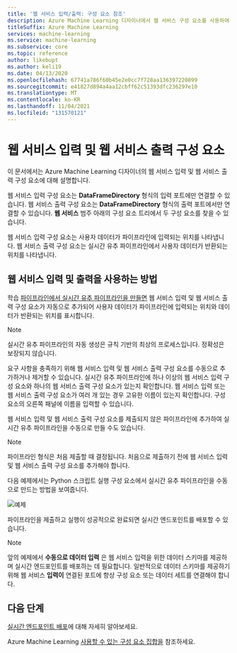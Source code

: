 ```yaml
---
title: '웹 서비스 입력/출력: 구성 요소 참조'
description: Azure Machine Learning 디자이너에서 웹 서비스 구성 요소를 사용하여 입력 및 출력을 관리하는 방법을 알아봅니다.
titleSuffix: Azure Machine Learning
services: machine-learning
ms.service: machine-learning
ms.subservice: core
ms.topic: reference
author: likebupt
ms.author: keli19
ms.date: 04/13/2020
ms.openlocfilehash: 67741a786f60b45e2e0cc7f728aa136397220899
ms.sourcegitcommit: e41827d894a4aa12cbff62c51393dfc236297e10
ms.translationtype: MT
ms.contentlocale: ko-KR
ms.lasthandoff: 11/04/2021
ms.locfileid: "131570121"
---
```

# <a name="web-service-input-and-web-service-output-components"></a>웹 서비스 입력 및 웹 서비스 출력 구성 요소

이 문서에서는 Azure Machine Learning 디자이너의 웹 서비스 입력 및 웹 서비스 출력 구성 요소에 대해 설명합니다.

웹 서비스 입력 구성 요소는 **DataFrameDirectory** 형식의 입력 포트에만 연결할 수 있습니다. 웹 서비스 출력 구성 요소는 **DataFrameDirectory** 형식의 출력 포트에서만 연결할 수 있습니다. **웹 서비스** 범주 아래의 구성 요소 트리에서 두 구성 요소를 찾을 수 있습니다. 

웹 서비스 입력 구성 요소는 사용자 데이터가 파이프라인에 입력되는 위치를 나타냅니다. 웹 서비스 출력 구성 요소는 실시간 유추 파이프라인에서 사용자 데이터가 반환되는 위치를 나타냅니다.

## <a name="how-to-use-web-service-input-and-output"></a>웹 서비스 입력 및 출력을 사용하는 방법

학습 [파이프라인에서 실시간 유추 파이프라인을 만들면](../tutorial-designer-automobile-price-deploy.md#create-a-real-time-inference-pipeline) 웹 서비스 입력 및 웹 서비스 출력 구성 요소가 자동으로 추가되어 사용자 데이터가 파이프라인에 입력되는 위치와 데이터가 반환되는 위치를 표시합니다. 

> [!NOTE]
> 실시간 유추 파이프라인의 자동 생성은 규칙 기반의 최상의 프로세스입니다. 정확성은 보장되지 않습니다. 

요구 사항을 충족하기 위해 웹 서비스 입력 및 웹 서비스 출력 구성 요소를 수동으로 추가하거나 제거할 수 있습니다. 실시간 유추 파이프라인에 하나 이상의 웹 서비스 입력 구성 요소와 하나의 웹 서비스 출력 구성 요소가 있는지 확인합니다. 웹 서비스 입력 또는 웹 서비스 출력 구성 요소가 여러 개 있는 경우 고유한 이름이 있는지 확인합니다. 구성 요소의 오른쪽 패널에 이름을 입력할 수 있습니다.

웹 서비스 입력 및 웹 서비스 출력 구성 요소를 제출되지 않은 파이프라인에 추가하여 실시간 유추 파이프라인을 수동으로 만들 수도 있습니다.

> [!NOTE]
> 파이프라인 형식은 처음 제출할 때 결정됩니다. 처음으로 제출하기 전에 웹 서비스 입력 및 웹 서비스 출력 구성 요소를 추가해야 합니다.

다음 예제에서는 Python 스크립트 실행 구성 요소에서 실시간 유추 파이프라인을 수동으로 만드는 방법을 보여줍니다. 

![예제](media/module/web-service-input-output-example.png)
   
파이프라인을 제출하고 실행이 성공적으로 완료되면 실시간 엔드포인트를 배포할 수 있습니다.
   
> [!NOTE]
>  앞의 예제에서 **수동으로 데이터 입력** 은 웹 서비스 입력을 위한 데이터 스키마를 제공하며 실시간 엔드포인트를 배포하는 데 필요합니다. 일반적으로 데이터 스키마를 제공하기 위해 웹 서비스 **입력이** 연결된 포트에 항상 구성 요소 또는 데이터 세트를 연결해야 합니다.
   
## <a name="next-steps"></a>다음 단계
[실시간 엔드포인트 배포](../tutorial-designer-automobile-price-deploy.md#deploy-the-real-time-endpoint)에 대해 자세히 알아보세요.

Azure Machine Learning [사용할 수 있는 구성 요소 집합을](component-reference.md) 참조하세요.